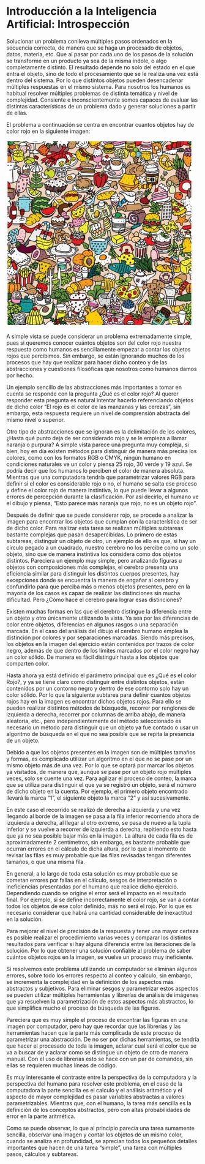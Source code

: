 # Introducción a la Inteligencia Artificial: Introspección

Solucionar un problema conlleva múltiples pasos ordenados en la secuencia correcta, de manera que se haga un procesado de objetos, datos, materia, etc. Que al pasar por cada uno de los pasos de la solución se transforme en un producto ya sea de la misma índole, o algo completamente distinto. El resultado depende no solo del estado en el que entra el objeto, sino de todo el procesamiento que se le realiza una vez está dentro del sistema. Por lo que distintos objetos pueden desencadenar múltiples respuestas en el mismo sistema. Para nosotros los humanos es habitual resolver múltiples problemas de distinta temática y nivel de complejidad. Consiente e inconscientemente somos capaces de evaluar las distintas características de un problema dado y generar soluciones a partir de ellas.

El problema a continuación se centra en encontrar cuantos objetos hay de color rojo en la siguiente imagen:

![Alt text](images/f1.jpg)

A simple vista se puede considerar un problema extremadamente simple, pues si queremos conocer cuántos objetos son del color rojo nuestra respuesta como humanos es sencillamente empezar a contar los objetos rojos que percibimos. Sin embargo, se están ignorando muchos de los procesos que hay que realizar para hacer dicho conteo y de las abstracciones y cuestiones filosóficas que nosotros como humanos damos por hecho.

Un ejemplo sencillo de las abstracciones más importantes a tomar en cuenta se responde con la pregunta ¿Qué es el color rojo? Al querer responder esta pregunta es natural intentar hacerlo referenciando objetos de dicho color “El rojo es el color de las manzanas y las cerezas”, sin embargo, esta respuesta requiere un nivel de comprensión abstracta del mismo nivel o superior.

Otro tipo de abstracciones que se ignoran es la delimitación de los colores, ¿Hasta qué punto deja de ser considerado rojo y se le empieza a llamar naranja o purpura? A simple vista parece una pregunta muy compleja, si bien, hoy en día existen métodos para distinguir de manera más precisa los colores, como con los formatos RGB o CMYK, ningún humano en condiciones naturales ve un color y piensa 25 rojo, 30 verde y 19 azul.  Se podría decir que los humanos lo perciben el color de manera absoluta. Mientras que una computadora tendría que parametrizar valores RGB para definir si el color es considerable rojo o no, el humano se salta ese proceso y define el color rojo de manera instintiva, lo que puede llevar a algunos errores de percepción durante la clasificación. Por así decirlo, el humano ve el dibujo y piensa, “Esto parece más naranja que rojo, no es un objeto rojo”.

Después de definir que se puede considerar rojo, se procede a analizar la imagen para encontrar los objetos que cumplan con la característica de ser de dicho color. Para realizar esta tarea se realizan múltiples subtareas bastante complejas que pasan desapercibidas. Lo primero de estas subtareas, distinguir un objeto de otro, un ejemplo de ello es que, si hay un círculo pegado a un cuadrado, nuestro cerebro no los percibe como un solo objeto, sino que de manera instintiva los considera como dos objetos distintos. Pareciera un ejemplo muy simple, pero analizando figuras u objetos con composiciones más complejas, el cerebro presenta una eficiencia similar para distinguir los distintos cuerpos presentes, hay excepciones donde se encuentra la manera de engañar al cerebro y confundirlo para que perciba más o menos objetos presentes, pero en la mayoría de los casos es capaz de realizar las distinciones sin mucha dificultad. Pero ¿Cómo hace el cerebro para lograr esas distinciones?

Existen muchas formas en las que el cerebro distingue la diferencia entre un objeto y otro únicamente utilizando la vista. Ya sea por las diferencias de color entre objetos, diferencias en algunos rasgos o una separación marcada. En el caso del análisis del dibujo el cerebro humano emplea la distinción por colores y por separaciones marcadas. Siendo más precisos, los objetos en la imagen del ejercicio están contenidos por trazos de color negro, además de que dentro de los límites marcados por el color negro hay un color sólido. De manera es fácil distinguir hasta a los objetos que comparten color.

Hasta ahora ya está definido el parámetro principal que es ¿Qué es el color Rojo?, y ya se tiene claro como distinguir entre distintos objetos, están contenidos por un contorno negro y dentro de ese contorno solo hay un color sólido. Por lo que la siguiente subtarea para definir cuantos objetos rojos hay en la imagen es encontrar dichos objetos rojos. Para ello se pueden realizar distintos métodos de búsqueda, recorrer por renglones de izquierda a derecha, recorrer por columnas de arriba abajo, de manera aleatoria, etc., pero independientemente del método seleccionado es necesario un método para distinguir que un objeto ya fue contado o usar un algoritmo de búsqueda en el que no sea posible que se repita la presencia de un objeto.

Debido a que los objetos presentes en la imagen son de múltiples tamaños y formas, es complicado utilizar un algoritmo en el que no se pase por un mismo objeto más de una vez. Por lo que se optará por marcar los objetos ya visitados, de manera que, aunque se pase por un objeto rojo múltiples veces, solo se cuente una vez. Para agilizar el proceso de conteo, la marca que se utiliza para distinguir el que ya se registró un objeto, será el número de dicho objeto en la cuenta. Por ejemplo, el primero objeto encontrado llevará la marca “1”, el siguiente objeto la marca “2” y así sucesivamente.

En este caso el recorrido se realizó de derecha a izquierda y una vez llegando al borde de la imagen se pasa a la fila inferior recorriendo ahora de izquierda a derecha, al llegar al otro extremo, se pasa de nuevo a la tupla inferior y se vuelve a recorrer de izquierda a derecha, repitiendo esto hasta que ya no sea posible bajar más en la imagen. La altura de cada fila es de aproximadamente 2 centímetros, sin embargo, es bastante probable que ocurran errores en el cálculo de dicha altura, por lo que al momento de revisar las filas es muy probable que las filas revisadas tengan diferentes tamaños, o que una misma fila.

En general, a lo largo de toda esta solución es muy probable que se cometan errores por fallas en el cálculo, sesgos de interpretación o ineficiencias presentadas por el humano que realice dicho ejercicio. Dependiendo cuando se origine el error será el impacto en el resultado final. Por ejemplo, si se define incorrectamente el color rojo, se van a contar todos los objetos de ese color definido, más no será el rojo. Por lo que es necesario considerar que habrá una cantidad considerable de inexactitud en la solución.

Para mejorar el nivel de precisión de la respuesta y tener una mayor certeza es posible realizar el procedimiento varias veces y comparar los distintos resultados para verificar si hay alguna diferencia entre las iteraciones de la solución. Por lo que obtener una solución confiable al problema de saber cuántos objetos rojos en la imagen, se vuelve un proceso muy ineficiente.

Si resolvemos este problema utilizando un computador se eliminan algunos errores, sobre todo los errores respecto al conteo y calculo, sin embargo, se incrementa la complejidad en la definición de los aspectos más abstractos y subjetivos. Para eliminar sesgos y parametrizar estos aspectos se pueden utilizar múltiples herramientas y librerías de análisis de imágenes que ya resuelven la parametrización de estos aspectos más abstractos, lo que simplifica mucho el proceso de búsqueda de las figuras.

Pareciera que es muy simple el proceso de encontrar las figuras en una imagen por computador, pero hay que recordar que las librerías y las herramientas hacen que la parte más complicada de este proceso de parametrizar una abstracción. De no ser por dichas herramientas, se tendría que hacer el procesado de toda la imagen, aclarar cual será el color que se va a buscar de y aclarar como se distingue un objeto de otro de manera manual. Con el uso de librerías esto se hace con un par de comandos, sin ellas se requieren muchas líneas de código.

Es muy interesante el contraste entre la perspectiva de la computadora y la perspectiva del humano para resolver este problema, en el caso de la computadora la parte sencilla es el calculo y el análisis aritmético y el aspecto de mayor complejidad es pasar variables abstractas a valores parametrizables. Mientras que, con el humano, la tarea más sencilla es la definición de los conceptos abstractos, pero con altas probabilidades de error en la parte aritmética.

Como se puede observar, lo que al principio parecía una tarea sumamente sencilla, observar una imagen y contar los objetos de un mismo color, cuando se analiza en profundidad, se aprecian todos los pequeños detalles importantes que hacen de una tarea “simple”, una tarea con múltiples pasos, cálculos y subtareas.
